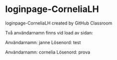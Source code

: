 # loginpage-CorneliaLH
loginpage-CorneliaLH created by GitHub Classroom

Två användarnamn finns vid load av sidan: 

Användarnamn: janne 
Lösenord: test

Användarnamn: cornelia
Lösenord: prova
